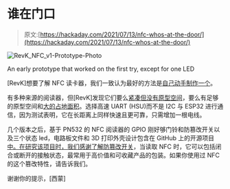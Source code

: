 # 谁在门口

> 原文:[https://hackaday.com/2021/07/13/nfc-whos-at-the-door/](https://hackaday.com/2021/07/13/nfc-whos-at-the-door/)

![RevK_NFC_v1-Prototype-Photo](../Images/1167cec194268691f088ba0437ab359d.png)

An early prototype that worked on the first try, except for one LED

[RevK]想要了解 NFC 读卡器，我们一致认为最好的方法是[自己动手制作一个](https://www.revk.uk/2021/04/well-i-made-one.html)。

有多种来源的阅读器，但[RevK]发现它们要么[紧凑但没有原型空间](https://www.elechouse.com/elechouse/index.php?main_page=product_info&cPath=90_93&products_id=2276)，要么有足够的原型空间和[大的占地面积](https://www.adafruit.com/product/364)。选择高速 UART (HSU)而不是 I2C 与 ESP32 进行通信，因为测试表明，它在长距离上同样快速且更可靠，只需增加一根电线。

几个版本之后，基于 PN532 的 NFC 阅读器的 GPIO 刚好够门铃和防篡改开关以及三个状态 led，电路板文件和 3D 打印外壳设计包含在 GitHub 上的开源项目[中。在研究该项目时，我们感谢](https://github.com/revk/ESP32-PN532)[了解防篡改开关](https://www.youtube.com/watch?v=3uknXCNwjH8)，当读取 NFC 时，它可以包括闭合或断开的接触状态，最常用于高价值和可收藏产品的包装。如果你使用过 NFC 的这个篡改特性，请告诉我们。

谢谢你的提示，[西蒙]